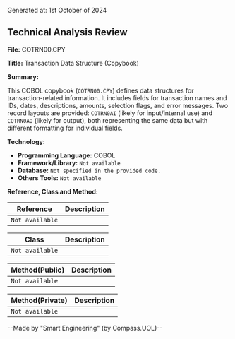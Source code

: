 Generated at: 1st October of 2024

## Technical Analysis Review

**File:**  COTRN00.CPY

**Title:**  Transaction Data Structure (Copybook)

**Summary:** 

This COBOL copybook (`COTRN00.CPY`) defines data structures for transaction-related information. It includes fields for transaction names and IDs, dates, descriptions, amounts, selection flags, and error messages. Two record layouts are provided: `COTRN0AI` (likely for input/internal use) and `COTRN0AO` (likely for output), both representing the same data but with different formatting for individual fields. 

**Technology:**

* **Programming Language:** COBOL
* **Framework/Library:** `Not available`
* **Database:** `Not specified in the provided code.`
* **Others Tools:** `Not available`

**Reference, Class and Method:**

| Reference | Description |
|---|---|
| `Not available` |  |

| Class | Description |
|---|---|
| `Not available` |  |

| Method(Public) | Description |
|---|---|
| `Not available` |  |

| Method(Private) | Description |
|---|---|
| `Not available` |  |

--Made by "Smart Engineering" (by Compass.UOL)--